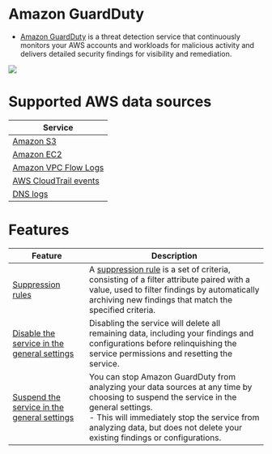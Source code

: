 # Amazon GuardDuty
- [Amazon GuardDuty](https://aws.amazon.com/guardduty/) is a threat detection service that continuously monitors your AWS accounts and workloads for malicious activity and delivers detailed security findings for visibility and remediation.

![](https://d1.awsstatic.com/Security/Amazon-GuardDuty/Amazon-GuardDuty_HIW.057a144483974cb73ab5f3f87a50c7c79f6521fb.png)

# Supported AWS data sources

| Service                                                                                        |
|------------------------------------------------------------------------------------------------|
| [Amazon S3](../../7_StorageServices/3_S3ObjectStorage/Readme.md)                               |
| [Amazon EC2](../../3_ComputeServices/AmazonEC2/Readme.md)                                      |
| [Amazon VPC Flow Logs](../../1_NetworkingAndContentDelivery/3_NetworkFoundationsVPC/Readme.md) |
| [AWS CloudTrail events](../AWSCloudTrail.md)                                                   |
| [DNS logs](../../1_NetworkingAndContentDelivery/1_EdgeNetworking/AmazonRoute53/Readme.md)      |

# Features

| Feature                                                                                                                       | Description                                                                                                                                                                                                                                                                         |
|-------------------------------------------------------------------------------------------------------------------------------|-------------------------------------------------------------------------------------------------------------------------------------------------------------------------------------------------------------------------------------------------------------------------------------|
| [Suppression rules](https://docs.aws.amazon.com/guardduty/latest/ug/findings_suppression-rule.html)                           | A [suppression rule](https://docs.aws.amazon.com/guardduty/latest/ug/findings_suppression-rule.html) is a set of criteria, consisting of a filter attribute paired with a value, used to filter findings by automatically archiving new findings that match the specified criteria. |
| [Disable the service in the general settings](https://docs.aws.amazon.com/guardduty/latest/ug/guardduty_suspend-disable.html) | Disabling the service will delete all remaining data, including your findings and configurations before relinquishing the service permissions and resetting the service.                                                                                                            |
| [Suspend the service in the general settings](https://docs.aws.amazon.com/guardduty/latest/ug/guardduty_suspend-disable.html) | You can stop Amazon GuardDuty from analyzing your data sources at any time by choosing to suspend the service in the general settings.<br/>- This will immediately stop the service from analyzing data, but does not delete your existing findings or configurations.                                                                                                                                       |

